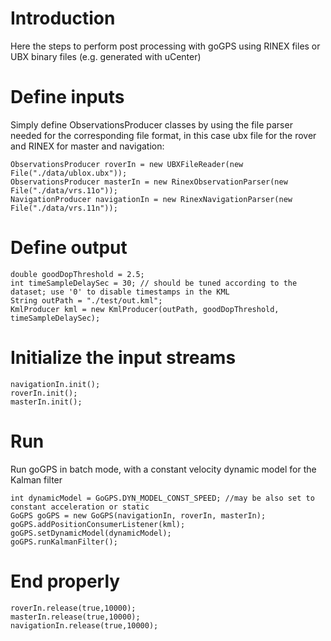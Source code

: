 # Introduction #

Here the steps to perform post processing with goGPS using RINEX files or UBX binary files (e.g. generated with uCenter)


# Define inputs #

Simply define ObservationsProducer classes by using the file parser needed for the corresponding file format, in this case ubx file for the rover and RINEX for master and navigation:

```
ObservationsProducer roverIn = new UBXFileReader(new File("./data/ublox.ubx"));
ObservationsProducer masterIn = new RinexObservationParser(new File("./data/vrs.11o"));
NavigationProducer navigationIn = new RinexNavigationParser(new File("./data/vrs.11n"));
```

# Define output #

```
double goodDopThreshold = 2.5;
int timeSampleDelaySec = 30; // should be tuned according to the dataset; use '0' to disable timestamps in the KML 
String outPath = "./test/out.kml";
KmlProducer kml = new KmlProducer(outPath, goodDopThreshold, timeSampleDelaySec);
```

# Initialize the input streams #

```
navigationIn.init();
roverIn.init();
masterIn.init();
```

# Run #

Run goGPS in batch mode, with a constant velocity dynamic model for the Kalman filter

```
int dynamicModel = GoGPS.DYN_MODEL_CONST_SPEED; //may be also set to constant acceleration or static
GoGPS goGPS = new GoGPS(navigationIn, roverIn, masterIn);
goGPS.addPositionConsumerListener(kml);
goGPS.setDynamicModel(dynamicModel);
goGPS.runKalmanFilter();
```

# End properly #

```
roverIn.release(true,10000);
masterIn.release(true,10000);
navigationIn.release(true,10000);
```